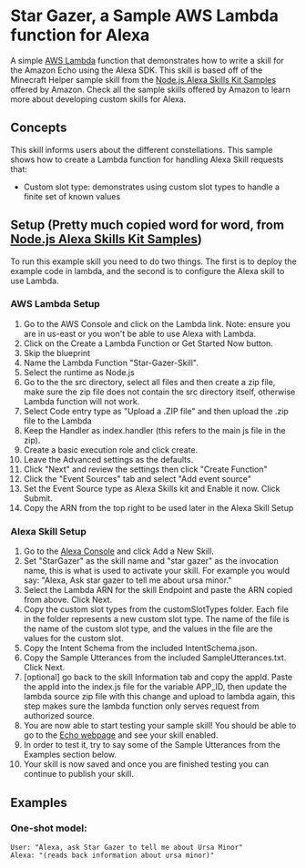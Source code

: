 # Star Gazer, a Sample AWS Lambda function for Alexa
A simple [AWS Lambda](http://aws.amazon.com/lambda) function that demonstrates how to write a skill for the Amazon Echo using the Alexa SDK. This skill is based off of the Minecraft Helper sample skill from the [Node.js Alexa Skills Kit Samples](https://github.com/amzn/alexa-skills-kit-js) offered by Amazon. Check all the sample skills offered by Amazon to learn more about developing custom skills for Alexa.

## Concepts
This skill informs users about the different constellations. This sample shows how to create a Lambda function for handling Alexa Skill requests that:

- Custom slot type: demonstrates using custom slot types to handle a finite set of known values

## Setup (Pretty much copied word for word, from [Node.js Alexa Skills Kit Samples](https://github.com/amzn/alexa-skills-kit-js))
To run this example skill you need to do two things. The first is to deploy the example code in lambda, and the second is to configure the Alexa skill to use Lambda.

### AWS Lambda Setup
1. Go to the AWS Console and click on the Lambda link. Note: ensure you are in us-east or you won't be able to use Alexa with Lambda.
2. Click on the Create a Lambda Function or Get Started Now button.
3. Skip the blueprint
4. Name the Lambda Function "Star-Gazer-Skill".
5. Select the runtime as Node.js
6. Go to the the src directory, select all files and then create a zip file, make sure the zip file does not contain the src directory itself, otherwise Lambda function will not work.
7. Select Code entry type as "Upload a .ZIP file" and then upload the .zip file to the Lambda
8. Keep the Handler as index.handler (this refers to the main js file in the zip).
9. Create a basic execution role and click create.
10. Leave the Advanced settings as the defaults.
11. Click "Next" and review the settings then click "Create Function"
12. Click the "Event Sources" tab and select "Add event source"
13. Set the Event Source type as Alexa Skills kit and Enable it now. Click Submit.
14. Copy the ARN from the top right to be used later in the Alexa Skill Setup


### Alexa Skill Setup
1. Go to the [Alexa Console](https://developer.amazon.com/edw/home.html) and click Add a New Skill.
2. Set "StarGazer" as the skill name and "star gazer" as the invocation name, this is what is used to activate your skill. For example you would say: "Alexa, Ask star gazer to tell me about ursa minor."
3. Select the Lambda ARN for the skill Endpoint and paste the ARN copied from above. Click Next.
4. Copy the custom slot types from the customSlotTypes folder. Each file in the folder represents a new custom slot type. The name of the file is the name of the custom slot type, and the values in the file are the values for the custom slot.
5. Copy the Intent Schema from the included IntentSchema.json.
6. Copy the Sample Utterances from the included SampleUtterances.txt. Click Next.
7. [optional] go back to the skill Information tab and copy the appId. Paste the appId into the index.js file for the variable APP_ID,
   then update the lambda source zip file with this change and upload to lambda again, this step makes sure the lambda function only serves request from authorized source.
8. You are now able to start testing your sample skill! You should be able to go to the [Echo webpage](http://echo.amazon.com/#skills) and see your skill enabled.
9. In order to test it, try to say some of the Sample Utterances from the Examples section below.
10. Your skill is now saved and once you are finished testing you can continue to publish your skill.

## Examples
### One-shot model:
    User: "Alexa, ask Star Gazer to tell me about Ursa Minor"
    Alexa: "(reads back information about ursa minor)"
